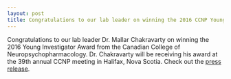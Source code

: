 ```yaml
---
layout: post
title: Congratulations to our lab leader on winning the 2016 CCNP Young Investigator Award!
---
```


Congratulations to our lab leader Dr. Mallar Chakravarty on winning the 2016 Young Investigator Award from the Canadian College of Neuropsychopharmacology. Dr. Chakravarty will be receiving his award at the 39th annual CCNP meeting in Halifax, Nova Scotia. Check out the [press release](http://jpn.ca/wp-content/uploads/2016/04/41-3-213.pdf).
